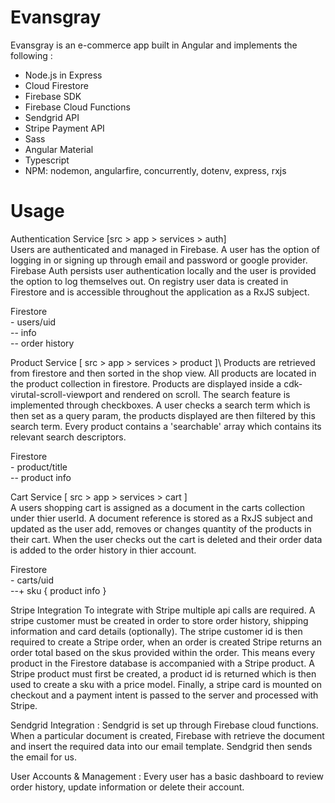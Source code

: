 # Evansgray

Evansgray is an e-commerce app built in Angular and implements the following :
  - Node.js in Express
  - Cloud Firestore 
  - Firebase SDK
  - Firebase Cloud Functions
  - Sendgrid API
  - Stripe Payment API
  - Sass
  - Angular Material
  - Typescript
  - NPM: nodemon, angularfire, concurrently, dotenv, express, rxjs


# Usage

Authentication Service [src > app > services > auth]\
	Users are authenticated and managed in Firebase. A user has the option of logging in or signing up                             through email and password or google provider. Firebase Auth persists user authentication locally and the user is provided     the option to log themselves out. On registry user data is created in Firestore and is accessible throughout the               application as a RxJS subject.   
    
  Firestore \
        		- users/uid\
                		-- info\
                		-- order history

Product Service [ src > app > services > product ]\ 
Products are retrieved from firestore and then sorted in the shop view. All products are located in the product collection in firestore. Products are displayed inside a cdk-virutal-scroll-viewport and rendered on scroll. The search feature is implemented through checkboxes. A user checks a search term which is then set as a query param, the products displayed are then filtered by this search term. Every product contains a 'searchable' array which contains its relevant search descriptors. 

  Firestore \
       - product/title\
                 -- product info

Cart Service [ src > app > services > cart ]\
A users shopping cart is assigned as a document in the carts collection under thier userId. A document reference is stored as a RxJS subject and updated as the user add, removes or changes quantity of the products in their cart. When the user checks out the cart is deleted and their order data is added to the order history in thier account.

  Firestore\
        - carts/uid \
                 --+ sku { product info }

Stripe Integration 
To integrate with Stripe multiple api calls are required. A stripe customer must be created in order to store order history, shipping information and card details (optionally). The stripe customer id is then required to create a Stripe order, when an order is created Stripe returns an order total based on the skus provided within the order. This means every product in the Firestore database is accompanied with a Stripe product. A Stripe product must first be created, a product id is returned which is then used to create a sku with a price model. Finally, a stripe card is mounted on checkout and a payment intent is passed to the server and processed with Stripe.

Sendgrid Integration :
Sendgrid is set up through Firebase cloud functions. When a particular document is created, Firebase with retrieve the document and insert the required data into our email template. Sendgrid then sends the email for us.

User Accounts & Management :
Every user has a basic dashboard to review order history, update information or delete their account.
